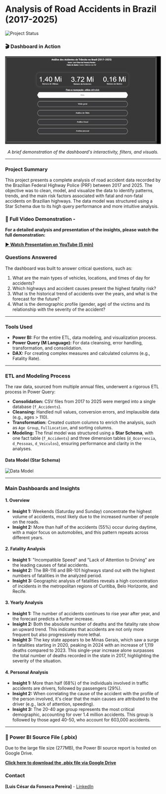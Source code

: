 # Analysis of Road Accidents in Brazil (2017-2025)

![Project Status](https://img.shields.io/badge/Status-Completed-brightgreen)

### 🎬 Dashboard in Action
![Dashboard GIF](images/dashboard.gif)
*<p align="center">A brief demonstration of the dashboard's interactivity, filters, and visuals.</p>*

---

### Project Summary
This project presents a complete analysis of road accident data recorded by the Brazilian Federal Highway Police (PRF) between 2017 and 2025. The objective was to clean, model, and visualize the data to identify patterns, trends, and the main risk factors associated with fatal and non-fatal accidents on Brazilian highways. The data model was structured using a Star Schema due to its high query performance and more intuitive analysis.

### 🎥 Full Video Demonstration - 
**For a detailed analysis and presentation of the insights, please watch the full demonstration:**

**[▶️ Watch Presentation on YouTube (5 min)](https://youtu.be/gDsP4T9vNyE)**

### Questions Answered
The dashboard was built to answer critical questions, such as:
1.  What are the main types of vehicles, locations, and times of day for accidents?
2.  Which highways and accident causes present the highest fatality risk?
3.  What is the historical trend of accidents over the years, and what is the forecast for the future?
4.  What is the demographic profile (gender, age) of the victims and its relationship with the severity of the accident?

---

### Tools Used
* **Power BI:** For the entire ETL, data modeling, and visualization process.
* **Power Query (M Language):** For data cleansing, error handling, transformation, and consolidation.
* **DAX:** For creating complex measures and calculated columns (e.g., Fatality Rate).

---

### ETL and Modeling Process
The raw data, sourced from multiple annual files, underwent a rigorous ETL process in Power Query:
* **Consolidation:** CSV files from 2017 to 2025 were merged into a single database (`f_Accidents`).
* **Cleansing:** Handled null values, conversion errors, and implausible data (e.g., ages > 110).
* **Transformation:** Created custom columns to enrich the analysis, such as `Age Group`, `FullLocation`, and sorting columns.
* **Modeling:** The final model was structured using a **Star Schema**, with one fact table (`f_Accidents`) and three dimension tables (`d_Ocorrencia`, `d_Pessoas`, `d_Veiculos`), ensuring performance and clarity in the analyses.

#### Data Model (Star Schema)
<img src="imagens/estrela.jpg" alt="Data Model" width="500"/>

---

### Main Dashboards and Insights

#### 1. Overview
* **Insight 1:** Weekends (Saturday and Sunday) concentrate the highest volume of accidents, most likely due to the increased number of people on the roads.
* **Insight 2:** More than half of the accidents (55%) occur during daytime, with a major focus on automobiles, and this pattern repeats across different years.

#### 2. Fatality Analysis
* **Insight 1:** "Incompatible Speed" and "Lack of Attention to Driving" are the leading causes of fatal accidents.
* **Insight 2:** The BR-116 and BR-101 highways stand out with the highest numbers of fatalities in the analyzed period.
* **Insight 3:** Geographic analysis of fatalities reveals a high concentration of incidents in the metropolitan regions of Curitiba, Belo Horizonte, and Recife.

#### 3. Yearly Analysis
* **Insight 1:** The number of accidents continues to rise year after year, and the forecast predicts a further increase.
* **Insight 2:** Both the absolute number of deaths and the fatality rate show an upward trend. This indicates that accidents are not only more frequent but also progressively more lethal.
* **Insight 3:** The key state appears to be Minas Gerais, which saw a surge in fatalities starting in 2020, peaking in 2024 with an increase of 1,119 deaths compared to 2023. This single-year increase alone surpasses the total number of deaths recorded in the state in 2017, highlighting the severity of the situation.

#### 4. Personal Analysis
* **Insight 1:** More than half (68%) of the individuals involved in traffic accidents are drivers, followed by passengers (29%).
* **Insight 2:** When correlating the cause of the accident with the profile of the person involved, it's clear that the main causes are attributed to the driver (e.g., lack of attention, speeding).
* **Insight 3:** The 20-40 age group represents the most critical demographic, accounting for over 1.4 million accidents. This group is followed by those aged 40-50, who account for 603,000 accidents.

---

### 📂 Power BI Source File (.pbix)
Due to the large file size (277MB), the Power BI source report is hosted on Google Drive.

**[Click here to download the .pbix file via Google Drive](https://drive.google.com/file/d/1h38cj5MR65cn3l1LxkEjdk-qriF3fFkL/view?usp=sharing)**

### Contact
**[Luis César da Fonseca Pereira]** - [LinkedIn](https://www.linkedin.com/in/luis-cesar-pereira/) 
